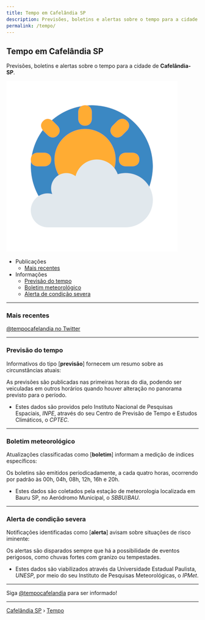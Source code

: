 ```yaml
---
title: Tempo em Cafelândia SP
description: Previsões, boletins e alertas sobre o tempo para a cidade de Cafelândia-SP
permalink: /tempo/
---
```


## Tempo em Cafelândia SP
Previsões, boletins e alertas sobre o tempo para a cidade de __Cafelândia-SP__.

![Tempo em Cafelândia SP](tempocafelandia-1810.png)

- Publicações
  - [Mais recentes](#mais-recentes)
- Informações
  - [Previsão do tempo](#previs%C3%A3o-do-tempo)
  - [Boletim meteorológico](#boletim-meteorol%C3%B3gico)
  - [Alerta de condição severa](#alerta-de-condi%C3%A7%C3%A3o-severa)

---

### Mais recentes

<a target="_blank" class="twitter-timeline" data-lang="pt" href="https://twitter.com/tempocafelandia?ref_src=twsrc%5Etfw">@tempocafelandia no Twitter</a>

---

### Previsão do tempo
Informativos do tipo [__previsão__] fornecem um resumo sobre as circunstâncias atuais:

As previsões são publicadas nas primeiras horas do dia, podendo ser veiculadas em outros horários quando houver alteração no panorama previsto para o período.

- Estes dados são providos pelo Instituto Nacional de Pesquisas Espaciais, _INPE_, através do seu Centro de Previsão de Tempo e Estudos Climáticos, o _CPTEC_.

---

### Boletim meteorológico
Atualizações classificadas como [__boletim__] informam a medição de índices específicos:

Os boletins são emitidos periodicadamente, a cada quatro horas, ocorrendo por padrão às 00h, 04h, 08h, 12h, 16h e 20h.

- Estes dados são coletados pela estação de meteorologia localizada em Bauru SP, no Aeródromo Municipal, o _SBBU_/_BAU_.

---

### Alerta de condição severa
Notificações identificadas como [__alerta__] avisam sobre situações de risco iminente: 

Os alertas são disparados sempre que há a possibilidade de eventos perigosos, como chuvas fortes com granizo ou tempestades.

- Estes dados são viabilizados através da Universidade Estadual Paulista, _UNESP_, por meio do seu Instituto de Pesquisas Meteorológicas, o _IPMet_.

---

Siga <a rel="noopener" target="_blank" href="https://twitter.com/tempocafelandia">@tempocafelandia</a> para ser informado!

---

[Cafelândia SP](https://www.cafelandia.net/) › [Tempo](https://www.cafelandia.net/tempo/)

<script async src="https://platform.twitter.com/widgets.js" charset="utf-8"></script>
